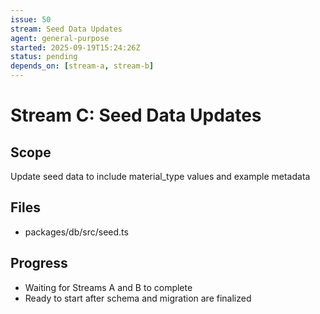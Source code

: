 ```yaml
---
issue: 50
stream: Seed Data Updates
agent: general-purpose
started: 2025-09-19T15:24:26Z
status: pending
depends_on: [stream-a, stream-b]
---
```


# Stream C: Seed Data Updates

## Scope
Update seed data to include material_type values and example metadata

## Files
- packages/db/src/seed.ts

## Progress
- Waiting for Streams A and B to complete
- Ready to start after schema and migration are finalized